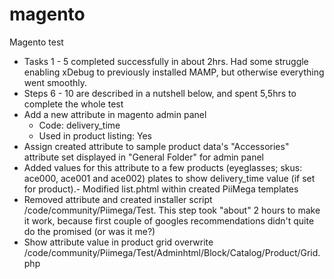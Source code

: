 # magento
Magento test
- Tasks 1 - 5 completed successfully in about 2hrs. Had some struggle enabling xDebug to previously installed MAMP, but otherwise everything went smoothly. 
- Steps 6 - 10 are described in a nutshell below, and spent 5,5hrs to complete the whole test
- Add a new attribute in magento admin panel
    - Code: delivery_time
    - Used in product listing: Yes
- Assign created attribute to sample product data's "Accessories" attribute set displayed in "General Folder" for admin panel
- Added values for this attribute to a few products (eyeglasses; skus: ace000, ace001 and ace002)
plates to show delivery_time value (if set for product).- Modified list.phtml within created PiiMega templates
- Removed attribute and created installer script /code/community/Piimega/Test. This step took "about" 2 hours to make it work, because first couple of googles recommendations didn't quite do the promised (or was it me?)
- Show attribute value in product grid overwrite /code/community/Piimega/Test/Adminhtml/Block/Catalog/Product/Grid.php
